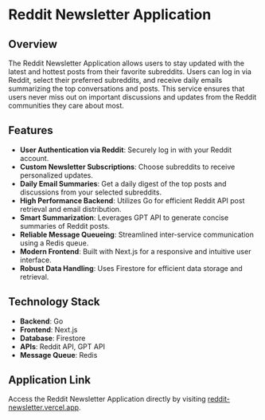 # Reddit Newsletter Application

## Overview
The Reddit Newsletter Application allows users to stay updated with the latest and hottest posts from their favorite subreddits. Users can log in via Reddit, select their preferred subreddits, and receive daily emails summarizing the top conversations and posts. This service ensures that users never miss out on important discussions and updates from the Reddit communities they care about most.

## Features
- **User Authentication via Reddit**: Securely log in with your Reddit account.
- **Custom Newsletter Subscriptions**: Choose subreddits to receive personalized updates.
- **Daily Email Summaries**: Get a daily digest of the top posts and discussions from your selected subreddits.
- **High Performance Backend**: Utilizes Go for efficient Reddit API post retrieval and email distribution.
- **Smart Summarization**: Leverages GPT API to generate concise summaries of Reddit posts.
- **Reliable Message Queueing**: Streamlined inter-service communication using a Redis queue.
- **Modern Frontend**: Built with Next.js for a responsive and intuitive user interface.
- **Robust Data Handling**: Uses Firestore for efficient data storage and retrieval.

## Technology Stack
- **Backend**: Go
- **Frontend**: Next.js
- **Database**: Firestore
- **APIs**: Reddit API, GPT API
- **Message Queue**: Redis

## Application Link
Access the Reddit Newsletter Application directly by visiting [reddit-newsletter.vercel.app](https://reddit-newsletter.vercel.app).


